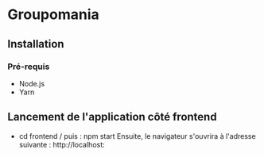 # Groupomania

## Installation 
### Pré-requis
- Node.js 
- Yarn

## Lancement de l'application côté frontend
- cd frontend / puis : npm start
Ensuite, le navigateur s'ouvrira à l'adresse suivante :  http://localhost:




